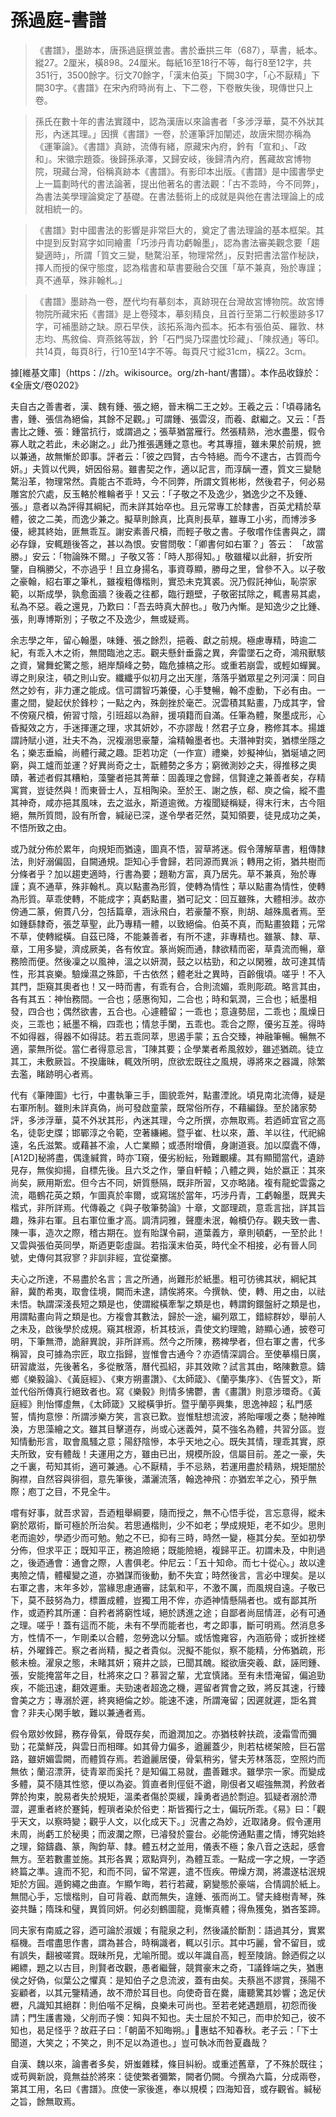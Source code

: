 # 孫過庭-書譜

> 《書譜》，墨跡本，唐孫過庭撰並書。書於垂拱三年（687），草書，紙本。縱27。2厘米，橫898。24厘米。每紙16至18行不等，每行8至12字，共351行，3500餘字。衍文70餘字，「漢末伯英」下闕30字，「心不厭精」下闕30字。《書譜》在宋內府時尚有上、下二卷，下卷散失後，現傳世只上卷。

> 孫氏在數十年的書法實踐中，認為漢唐以來論書者「多涉浮華，莫不外狀其形，內迷其理。」因撰《書譜》一卷，於運筆評加闡述，故唐宋間亦稱為《運筆論》。《書譜》真跡，流傳有緒，原藏宋內府，鈐有「宣和」、「政和」。宋徽宗題簽。後歸孫承澤，又歸安岐，後歸清內府，舊藏故宮博物院，現藏台灣，俗稱真跡本《書譜》。有影印本出版。《書譜》是中國書學史上一篇劃時代的書法論著，提出他著名的書法觀：「古不乖時，今不同弊」，為書法美學理論奠定了基礎。在書法藝術上的成就是與他在書法理論上的成就相統一的。

> 《書譜》對中國書法的影響是非常巨大的，奠定了書法理論的基本框架。其中提到反對寫字如同繪畫「巧涉丹青功虧翰墨」，認為書法審美觀念要「趨變適時」，所謂「質文三變，馳騖沿革，物理常然」，反對把書法當作秘訣，擇人而授的保守態度，認為楷書和草書要融合交匯「草不兼真，殆於專謹；真不通草，殊非翰札。」

> 《書譜》墨跡為一卷，歷代均有摹刻本，真跡現在台灣故宮博物院。故宮博物院所藏宋拓《書譜》是上卷殘本，摹刻精良，且首行至第二行較墨跡多17字，可補墨跡之缺。原石早佚，該拓系海內孤本。拓本有張伯英、羅敦、林志均、馬敘倫、齊燕銘等跋，鈐「石門吳乃琛盡忱珍藏」、「陳叔通」等印。共14頁，每頁8行，行10至14字不等。每頁尺寸縱31cm，橫22。3cm。

據[維基文庫]（https：//zh。wikisource。org/zh-hant/書譜）。本作品收錄於：《全唐文/卷0202》

夫自古之善書者，漢、魏有鍾、張之絕，晉末稱二王之妙。王羲之云：「頃尋諸名書，鍾、張信為絕倫，其餘不足觀。」可謂鍾、張雲沒，而羲、獻繼之。又云：「吾書比之鍾、張：鍾當抗行，或謂過之；張草猶當雁行。然張精熟，池水盡墨，假令寡人耽之若此，未必謝之。」此乃推張邁鍾之意也。考其專擅，雖未果於前規，摭以兼通，故無慚於即事。評者云：「彼之四賢，古今特絕。而今不逮古，古質而今妍。」夫質以代興，妍因俗易。雖書契之作，適以記言，而淳醨一遷，質文三變馳騖沿革，物理常然。貴能古不乖時，今不同弊，所謂文質彬彬，然後君子，何必易雕宮於穴處，反玉輅於椎輪者乎！又云：「子敬之不及逸少，猶逸少之不及鍾、張。」意者以為評得其綱紀，而未詳其始卒也。且元常專工於隸書，百英尤精於草體，彼之二美，而逸少兼之。擬草則餘真，比真則長草，雖專工小劣，而博涉多優，總其終始，匪無乖互。謝安素善尺櫝，而輕子敬之書。子敬嚐作佳書與之，謂必存錄，安輒題後答之，甚以為恨。安嘗問敬：「卿書何如右軍？」答云： 「故當勝。」安云：「物論殊不爾。」子敬又答：「時人那得知。」敬雖權以此辭，折安所鑒，自稱勝父，不亦過乎！且立身揚名，事資尊顯，勝母之里，曾參不入。以子敬之豪翰，紹右軍之筆札，雖複粗傳楷則，實恐未克箕裘。況乃假託神仙，恥崇家範，以斯成學，孰愈面牆？後羲之往都，臨行題壁，子敬密拭除之，輒書易其處，私為不惡。羲之還見，乃歎曰：「吾去時真大醉也。」敬乃內慚。是知逸少之比鍾、張，則專博斯別；子敬之不及逸少，無或疑焉。

余志學之年，留心翰墨，味鍾、張之餘烈，挹羲、獻之前規。極慮專精，時逾二紀，有乖入木之術，無間臨池之志。觀夫懸針垂露之異，奔雷墜石之奇，鴻飛獸駭之資，鸞舞蛇驚之態，絕岸頹峰之勢，臨危據槁之形。或重若崩雲，或輕如蟬翼。導之則泉注，頓之則山安。纖纖乎似初月之出天崖，落落乎猶眾星之列河漢：同自然之妙有，非力運之能成。信可謂智巧兼優，心手雙暢，翰不虛動，下必有由。一畫之間，變起伏於鋒杪；一點之內，殊劍挫於毫芒。況雲積其點畫，乃成其字，曾不傍窺尺櫝，俯習寸陰，引班超以為辭，援項籍而自滿。任筆為體，聚墨成形，心昏擬效之方，手迷揮運之理，求其妍妙，不亦謬哉！然君子立身，務修其本。揚雄謂詩賦小道，壯夫不為，況複溺思豪釐，淪精翰墨者也。夫潛神對奕，猶標坐隱之名；樂志垂綸，尚體行藏之趣。詎若功定（一作宣）禮樂，妙擬神仙，猶埏埴之罔窮，與工爐而並運？好異尚奇之士，翫體勢之多方；窮微測妙之夫，得推移之奧賾，著述者假其糟粕，藻鑒者挹其菁華：固義理之會歸，信賢達之兼善者矣，存精寓賞，豈徒然與！而東晉士人，互相陶染。至於王、謝之族，郗、庾之倫，縱不盡其神奇，咸亦挹其風味，去之滋永，斯道逾微。方複聞疑稱疑，得末行末，古今阻絕，無所質問，設有所會，緘祕已深，遂令學者茫然，莫知領要，徒見成功之美，不悟所致之由。

或乃就分佈於累年，向規矩而猶遠，圖真不悟，習草將迷。假令薄解草書，粗傳隸法，則好溺偏固，自闕通規。詎知心手會歸，若同源而異派；轉用之術，猶共樹而分條者乎？加以趨吏適時，行書為要；題勒方富，真乃居先。草不兼真，殆於專謹；真不通草，殊非翰札。真以點畫為形質，使轉為情性；草以點畫為情性，使轉為形質。草乖使轉，不能成字；真虧點畫，猶可記文：回互雖殊，大體相涉。故亦傍通二篆，俯貫八分，包括篇章，涵泳飛白，若豪釐不察，則胡、越殊風者焉。至如鍾繇隸奇，張芝草聖，此乃專精一體，以致絕倫。伯英不真，而點畫狼籍；元常不草，使轉縱橫。自茲已降，不能兼善者，有所不逮，非專精也。雖篆、隸、草、章，工用多變，濟成厥美，各有攸宜。篆尚婉而通，隸欲精而密，草貴流而暢，章務險而便。然後凜之以風神，溫之以妍潤，鼓之以枯勁，和之以閑雅，故可達其情性，形其哀樂。驗燥濕之殊節，千古依然；體老壯之異時，百齡俄頃。嗟乎！不入其門，詎窺其奧者也！又一時而書，有乖有合，合則流媚，乖則彫疏。略言其由，各有其五：神怡務間。一合也；感惠徇知，二合也；時和氣潤，三合也；紙墨相發，四合也；偶然欲書，五合也。心遽體留；一乖也；意違勢屈，二乖也；風燥日炎，三乖也；紙墨不稱，四乖也；情怠手闌，五乖也。乖合之際，優劣互差。得時不如得器，得器不如得誌。若五乖同萃，思遏手蒙；五合交臻，神融筆暢。暢無不適，蒙無所從。當仁者得意忌言，陳其要；企學業者希風敘妙，雖述猶疏。徒立其工，未敷厥旨。不揆庸昧，輒效所明，庶欲宏既往之風規，導將來之器識，除繁去濫，睹跡明心者焉。

代有《筆陣圖》七行，中畫執筆三手，圖貌乖舛，點畫湮訛。頃見南北流傳，疑是右軍所制。雖則未詳真偽，尚可發啟童蒙，既常俗所存，不藉編錄。至於諸家勢評，多涉浮華，莫不外狀其形，內迷其理，今之所撰，亦無取焉。若迺師宜官之高名，徒彰史牒；邯鄲淳之令範，空著縑緗。暨乎崔、杜以來，蕭、羊以往，代祀綿遠，名氏滋繁。或藉甚不渝，人亡業顯；或憑附增價，身謝道衰。加以糜蠹不傳，[A12D]秘將盡，偶逢緘賞，時亦窺，優劣紛紜，殆難覼縷。其有顯聞當代，遺跡見存，無俟抑揚，自標先後。且六爻之作，肇自軒轅；八體之興，始於嬴正：其來尚矣，厥用斯宏。但今古不同，妍質懸隔，既非所習，又亦略諸。複有龍蛇雲露之流，黽鶴花英之類，乍圖真於率爾，或寫瑞於當年，巧涉丹青，工虧翰墨，既異夫楷式，非所詳焉。代傳羲之《與子敬筆勢論》十章，文鄙理疏，意乖言拙，詳其旨趣，殊非右軍。且右軍位重才高。調清詞雅，聲塵未泯，翰櫝仍存。觀夫致一書、陳一事，造次之際，稽古期在。豈有貽謀令嗣，道葉義方，章則頓虧，一至於此！又雲與張伯英同學，斯迺更彰虛誕。若指漢末伯英，時代全不相接，必有晉人同號，史傳何其寂寥？非訓非經，宜從棄擲。

夫心之所達，不易盡於名言；言之所通，尚難形於紙墨。粗可彷彿其狀，綱紀其辭，冀酌希夷，取會佳境，闕而未逮，請俟將來。今撰執、使，轉、用之由，以祛未悟。執謂深淺長短之類是也，使謂縱橫牽掣之類是也，轉謂鉤鐶盤紆之類是也，用謂點畫向背之類是也。方複會其數法，歸於一途，編列眾工，錯綜群妙，舉前人之未及，啟後學於成規。窺其根源，析其枝派，貴使文約理贍，跡顯心通，披卷可明，下筆無滯，詭辭異說，非所詳焉。然今之所陳，務裨學者，但右軍之書，代多稱習，良可據為宗匠，取立指歸，豈惟會古通今？亦迺情深調合。至使摹榻日廣，研習歲滋，先後著名，多從散落，曆代孤紹，非其效歟？試言其由，略陳數意。鑄鄉《樂毅論》、《黃庭經》、《東方朔畫讚》、《太師箴》、《蘭亭集序》、《告誓文》，斯並代俗所傳真行絕致者也。寫《樂毅》則情多怫鬱，書《畫讚》則意涉環奇。《黃庭經》則怡懌虛無，《太師箴》又縱橫爭折。暨乎蘭亭興集，思逸神超；私門感誓，情拘意慘：所謂涉樂方笑，言哀已歎。豈惟駐想流波，將貽嘽喛之奏；馳神睢渙，方思藻繪之文。雖其目擊道存，尚或心迷義舛，莫不強名為體，共習分區。豈知情動形言，取會風騷之意；陽舒陰慘，本乎天地之心。既失其情，理乖其實，原夫所致，安有體哉！夫運用之方，雖由已出，規模所設，信屬目前。差之一豪，失之千裏，苟知其術，適可兼通。心不厭精，手不忌熟，若運用盡於精熟，規矩闇於胸襟，自然容與徘徊，意先筆後，瀟灑流落，翰逸神飛：亦猶宏羊之心，預乎無際；庖丁之目，不見全牛。

嚐有好事，就吾求習，吾迺粗舉綱要，隨而授之，無不心悟手從，言忘意得，縱未窮於眾術，斷可極於所治矣。若思通楷則，少不如老；學成規矩，老不如少。思則老而逾妙，學迺少而可勉。勉之不已，抑有三時，時然一變，極其分矣。至如初學分佈，但求平正；既知平正，務追險絕；既能險絕，複歸平正。初謂未及，中則過之，後迺通會：通會之際，人書俱老。仲尼云：「五十知命。而七十從心。」故以達夷險之情，體權變之道，亦猶謀而後動，動不失宜；時然後言，言必中理矣。是以右軍之書，末年多妙，當緣思慮通審，誌氣和平，不激不厲，而風規自遠。子敬已下，莫不鼓努為力，標置成體，豈獨工用不侔，亦迺神情懸隔者也。或有鄙其所作，或迺矜其所運：自矜者將窮性域，絕於誘進之途；自鄙者尚屈情涯，必有可通之理。嗟乎！蓋有這而不能，未有不學而能者也，考之即事，斷可明焉。然消息多方，性情不一，乍剛柔以合體，忽勞逸以分驅。或恬憺雍容，內涵筋骨；或折挫槎枿，外曜鋒芒。察之者尚精，擬之者貴似。況擬不能似，察不能精，分佈猶疏，形骸未檢。濯泉之態，未睹其妍；窺井之談，已聞其醜。縱欲唐突羲、獻，誣罔鍾、張，安能掩當年之目，杜將來之口？慕習之輩，尤宜慎諸。至有未悟淹留，偏追勁疾，不能迅速，翻效遲重。夫勁速者超逸之機，遲留者賞會之致，將反其速，行臻會美之方；專溺於遲，終爽絕倫之妙。能速不速，所謂淹留；因遲就遲，詎名賞會？非夫心閑手敏，難以兼通者焉。

假令眾妙攸歸，務存骨氣，骨既存矣，而遒潤加之。亦猶枝幹扶疏，淩霜雪而彌勁；花葉鮮茂，與雲日而相暉。如其骨力偏多，遒麗蓋少，則若枯槎架險，巨石當路，雖妍媚雲闕，而體質存焉。若遒麗居優，骨氣稍劣，譬夫芳林落蕊，空照灼而無依；蘭沼漂蓱，徒青翠而奚托？是知偏工易就，盡善難求。雖學宗一家。而變成多體，莫不隨其性慾，便以為姿。質直者則俓侹不遒，剛佷者又崛強無潤，矜斂者弊於拘束，脫易者失於規矩，溫柔者傷於耎緩，躁勇者過於剽迫。狐疑者溺於滯澀，遲重者終於蹇鈍，輕瑣者染於俗吏：斯皆獨行之士，偏玩所乖。《易》曰：「觀乎天文，以察時變；觀乎人文，以化成天下。」況書之為妙，近取諸身。假令運用未周，尚虧工於秘奧；而波瀾之際，已濬發於靈台。必能傍通點畫之情，博究始終之理，鎔鑄蟲、篆，陶鈞草、隸。體五材之並用，儀表不極；象八音之迭起，感會無方。至若數畫並施。其形各異；眾點齊列，為體互乖。一點成一字之規，一字迺終篇之準。違而不犯，和而不同，留不常遲，遣不恆疾。帶燥方潤，將濃遂枯泯規矩於方圓。遁鉤繩之曲直。乍顯乍晦，若行若藏，窮變態於豪端，合情調於紙上。無間心手，忘懷楷則，自可背羲、獻而無失，違鍾、張而尚工。譬夫絳樹青琴，殊姿共豔；隋珠和璧，異質同妍。何必刻鶴圖龍，竟慚真體；得魚獲兔，猶吝筌蹄。

同夫家有南威之容，迺可論於淑媛；有龍泉之利，然後議於斷割：語過其分，實累樞機。吾嚐盡思作書，謂為甚合，時稱識者，輒以引示。其中巧麗，曾不留目，或有誤失，翻被嗟賞。既昧所見，尤喻所聞。或以年識自高，輕至陵誚。餘迺假之以緗縹，題之以古目，則賢者改觀，愚者繼聲，競賞豪末之奇，議鋒端之失，猶惠侯之好偽，似葉公之懼真：是知伯子之息流波，蓋有由矣。夫蔡邕不謬賞，孫陽不妄顧者，以其元鑒精通，故不滯於耳目也。向使奇音在爨，庸聽驚其妙響；逸足伏櫪，凡識知其絕群：則伯喈不足稱，良樂未可尚也。至若老姥遇題扇，初怨而後請；門生護書幾，父削而子懊：知與不知也。夫士屈於不知己，而申於知己，彼不知也，曷足怪乎？故莊子曰：「朝菌不知晦朔。」惠蛄不知春秋。老子云：「下士聞道，大笑之；不笑之，則不足以為道也。」豈可執冰而咎夏蟲哉？

自漢、魏以來，論書者多矣，妍蚩雜糅，條目糾紛。或重述舊章，了不殊於既往；或苟興新說，竟無益於將來：徒使繁者彌繁，闕者仍闕。今撰為六篇，分成兩卷，第其工用，名曰《書譜》。庶使一家後進，奉以規模；四海知音，或存觀省。緘秘之旨，餘無取焉。
